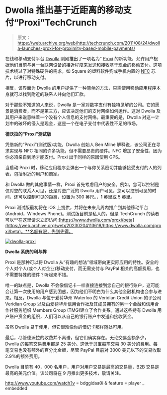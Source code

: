# Dwolla 推出基于近距离的移动支付“Proxi”TechCrunch

> 原文：<https://web.archive.org/web/http://techcrunch.com/2011/08/24/dwolla-launches-proxi-for-proximity-based-mobile-payments/>

在线和移动支付平台 [Dwolla](https://web.archive.org/web/20230204113618/http://www.dwolla.com/) 刚刚推出了一项名为“ [Proxi](https://web.archive.org/web/20230204113618/https://www.dwolla.com/proxi/beta) 的新功能，允许用户根据他们当前与另一台联网设备的接近程度来发送和接收基于现金的移动支付。这项技术绕过了对特殊硬件的需求，如 Square 的塑料软件狗或手机内置的 [NFC](https://web.archive.org/web/20230204113618/http://en.wikipedia.org/wiki/NFC) 芯片，以进行移动支付。

相反，该界面为 Dwolla 的用户提供了一种简单的方法，只需使用移动应用程序本身就可以找到附近的联系人并向他们汇款。

对于那些不知道的人来说，Dwolla 是一家对数字支付有独特见解的公司。它的愿景是消费者，而不是第三方，应该决定他们的支付网络如何运作。这对 Dwolla 及其用户来说意味着一个没有个人信息的支付网络。最重要的是，Dwolla 对这一计划中的破坏的侵入是现金，这是一个在电子支付中代表性不足的市场。

**德沃拉的“Proxi”测试版**

凭借新的“Proxi”(测试版)功能，Dwolla 创始人 Ben Milne 解释说，该公司正在寻求实现与 NFC 相同的许多功能，但不需要昂贵的硬件。NFC 增加了安全性，因为你必须亲自到场才能支付。Proxi 出于同样的原因使用 GPS。

当启动 Proxi 时，移动应用程序会弹出一个与你关系密切并能够接受支付的人的列表，包括附近的用户和商家。

和 Dwolla 做的其他事情一样，Proxi 首先考虑用户的安全。例如，您可以控制是仅对您的联系人可见，还是对更广泛的 Dwolla 用户可见，您可以控制可见的时间，还可以控制可见的距离，设置为 300 英尺。，1 英里或 5 英里。

Proxi 测试版最初将在 iOS 上提供，并将在未来几周内推广到其他移动平台(Android，Windows Phone)。测试版目前是私人的，但是 TechCrunch 的读者可以**在这里请求立即访问:[https://www.dwolla.com/proxi/beta](https://web.archive.org/web/20230204113618/https://www.dwolla.com/proxi/beta)。**名额有限，先到先得。

[![](img/9355ee58def80a9632626d43e69fa208.png "dwolla-proxi")](https://web.archive.org/web/20230204113618/https://techcrunch.com/wp-content/uploads/2011/08/dwolla-proxi.png)

**Dwolla 系统的利与弊**

Proxi 是那种可以将 Dwolla 从“有趣的想法”领域带向更实际应用的特性。安全的个人对个人(或个人对企业)移动支付，而无需支付与 PayPal 相关的高额费用，也不需要特殊的硬件？听起来不错。

唯一的缺点是，Dwolla 不会像借记卡一样直接连接到您自己的银行账户，这可能会让第一次使用的用户感到困惑，因为他们不明白为什么其他金融机构也会参与进来。相反，Dwolla 与位于爱荷华州 Waterloo 的 Veridian Credit Union 的子公司 Veridian Group 以及由爱荷华州信用合作社及其成员拥有的另一个金融和信用合作社服务组织 Members Group (TMG)建立了合作关系。通过这些持有 Dwolla 用户账户资金的组织，人们可以从自己的银行账户中发送和接收资金。

虽然 Dwolla 易于使用，但它很难像你的借记卡那样随处可用。

最后，尽管德沃拉的收费并不离谱，但它们确实存在。无论交易金额多少，Dwolla 的每笔交易费用都是 25 美分。这低于贝宝每笔交易 30 美分的费用。每笔交易也没有额外的百分比金额，尽管 PayPal 目前对 3000 美元以下的交易收取 2.9%的额外费用。

Dwolla 目前有 40，000 名用户，用户对用户交易是最高的交易量，B2B 交易是最高的美元价值。该公司将在 9 月推出更多技术，敬请关注。

http://www.youtube.com/watch?v = bdggidaa0i & feature = player _ embedded